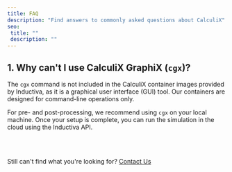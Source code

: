 ```yaml
---
title: FAQ
description: "Find answers to commonly asked questions about CalculiX"
seo:
 title: ""
 description: ""
---
```


## 1. Why can't I use CalculiX GraphiX (`cgx`)?
The `cgx` command is not included in the CalculiX container images provided by Inductiva, as it is a graphical user interface (GUI) tool. Our containers are designed for command-line operations only.

For pre- and post-processing, we recommend using `cgx` on your local machine. Once your setup is complete, you can run the simulation in the cloud using the Inductiva API.

<br>
<br>

Still can't find what you're looking for? [Contact Us](mailto:support@inductiva.ai)
